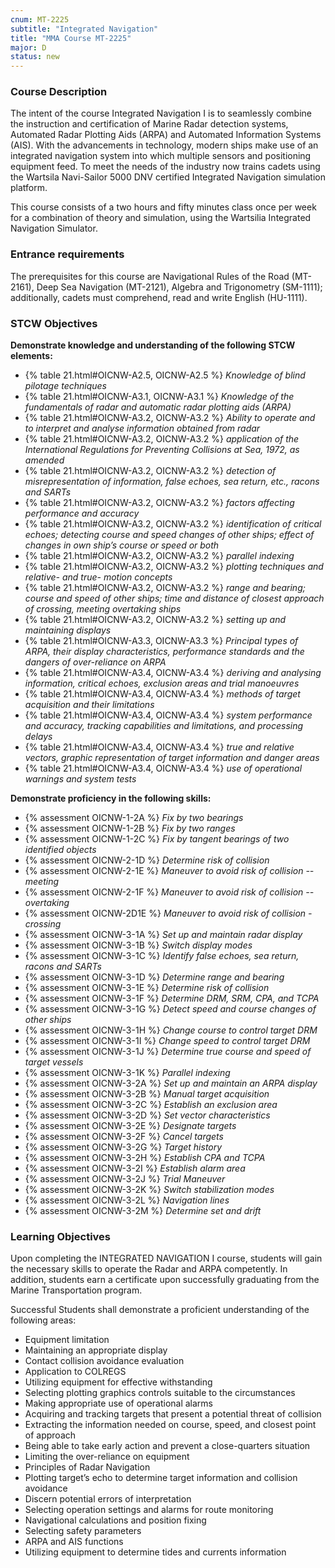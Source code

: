```yaml
---
cnum: MT-2225
subtitle: "Integrated Navigation"
title: "MMA Course MT-2225"
major: D
status: new
---
```


### Course Description

The intent of the course Integrated Navigation I is to seamlessly combine the instruction and certification of Marine Radar detection systems, Automated Radar Plotting Aids (ARPA) and Automated Information Systems (AIS). With the advancements in technology, modern ships make use of an integrated navigation system into which multiple sensors and positioning equipment feed. To meet the needs of the industry now trains cadets using the Wartsila Navi-Sailor 5000 DNV certified Integrated Navigation simulation platform.

This course consists of a two hours and fifty minutes class once per week for a combination of theory and simulation, using the Wartsilia Integrated Navigation Simulator.

### Entrance requirements ###

The prerequisites for this course are Navigational Rules of the Road (MT-2161), Deep Sea Navigation (MT-2121), Algebra and Trigonometry (SM-1111); additionally, cadets must comprehend, read and write English (HU-1111).

### STCW Objectives

**Demonstrate knowledge and understanding of the following STCW elements:**

* {% table 21.html#OICNW-A2.5, OICNW-A2.5 %} *Knowledge of blind pilotage techniques*
* {% table 21.html#OICNW-A3.1, OICNW-A3.1 %} *Knowledge of the fundamentals of radar and automatic radar plotting aids (ARPA)*
* {% table 21.html#OICNW-A3.2, OICNW-A3.2 %} *Ability to operate and to interpret and analyse information obtained from radar*
* {% table 21.html#OICNW-A3.2, OICNW-A3.2 %} *application of the International Regulations for Preventing Collisions at Sea, 1972, as amended*
* {% table 21.html#OICNW-A3.2, OICNW-A3.2 %} *detection of misrepresentation of information, false echoes, sea return, etc., racons and SARTs*
* {% table 21.html#OICNW-A3.2, OICNW-A3.2 %} *factors affecting performance and accuracy*
* {% table 21.html#OICNW-A3.2, OICNW-A3.2 %} *identification of critical echoes; detecting course and speed changes of other ships; effect of changes in own ship’s course or speed or both*
* {% table 21.html#OICNW-A3.2, OICNW-A3.2 %} *parallel indexing*
* {% table 21.html#OICNW-A3.2, OICNW-A3.2 %} *plotting techniques and relative- and true- motion concepts*
* {% table 21.html#OICNW-A3.2, OICNW-A3.2 %} *range and bearing; course and speed of other ships; time and distance of closest approach of crossing, meeting overtaking ships*
* {% table 21.html#OICNW-A3.2, OICNW-A3.2 %} *setting up and maintaining displays*
* {% table 21.html#OICNW-A3.3, OICNW-A3.3 %} *Principal types of ARPA, their display characteristics, performance standards and the dangers of over-reliance on ARPA*
* {% table 21.html#OICNW-A3.4, OICNW-A3.4 %} *deriving and analysing information, critical echoes, exclusion areas and trial manoeuvres*
* {% table 21.html#OICNW-A3.4, OICNW-A3.4 %} *methods of target acquisition and their limitations*
* {% table 21.html#OICNW-A3.4, OICNW-A3.4 %} *system performance and accuracy, tracking capabilities and limitations, and processing delays*
* {% table 21.html#OICNW-A3.4, OICNW-A3.4 %} *true and relative vectors, graphic representation of target information and danger areas*
* {% table 21.html#OICNW-A3.4, OICNW-A3.4 %} *use of operational warnings and system tests*


**Demonstrate proficiency in the following skills:**

* {% assessment OICNW-1-2A %} *Fix by two bearings*
* {% assessment OICNW-1-2B %} *Fix by two ranges*
* {% assessment OICNW-1-2C %} *Fix by tangent bearings of two identified objects*
* {% assessment OICNW-2-1D %} *Determine risk of collision*
* {% assessment OICNW-2-1E %} *Maneuver to avoid risk of collision -- meeting*
* {% assessment OICNW-2-1F %} *Maneuver to avoid risk of collision -- overtaking*
* {% assessment OICNW-2D1E %} *Maneuver to avoid risk of collision - crossing*
* {% assessment OICNW-3-1A %} *Set up and maintain radar display*
* {% assessment OICNW-3-1B %} *Switch display modes*
* {% assessment OICNW-3-1C %} *Identify false echoes, sea return, racons and SARTs*
* {% assessment OICNW-3-1D %} *Determine range and bearing*
* {% assessment OICNW-3-1E %} *Determine risk of collision*
* {% assessment OICNW-3-1F %} *Determine DRM, SRM, CPA, and TCPA*
* {% assessment OICNW-3-1G %} *Detect speed and course changes of other ships*
* {% assessment OICNW-3-1H %} *Change course to control target DRM*
* {% assessment OICNW-3-1I %} *Change speed to control target DRM*
* {% assessment OICNW-3-1J %} *Determine true course and speed of target vessels*
* {% assessment OICNW-3-1K %} *Parallel indexing*
* {% assessment OICNW-3-2A %} *Set up and maintain an ARPA display*
* {% assessment OICNW-3-2B %} *Manual target acquisition*
* {% assessment OICNW-3-2C %} *Establish an exclusion area*
* {% assessment OICNW-3-2D %} *Set vector characteristics*
* {% assessment OICNW-3-2E %} *Designate targets*
* {% assessment OICNW-3-2F %} *Cancel targets*
* {% assessment OICNW-3-2G %} *Target history*
* {% assessment OICNW-3-2H %} *Establish CPA and TCPA*
* {% assessment OICNW-3-2I %} *Establish alarm area*
* {% assessment OICNW-3-2J %} *Trial Maneuver*
* {% assessment OICNW-3-2K %} *Switch stabilization modes*
* {% assessment OICNW-3-2L %} *Navigation lines*
* {% assessment OICNW-3-2M %} *Determine set and drift*



### Learning Objectives ###

Upon completing the INTEGRATED NAVIGATION I course, students will gain the necessary skills to operate the Radar and ARPA competently. In addition, students earn a certificate upon successfully graduating from the Marine Transportation program.

Successful Students shall demonstrate a proficient understanding of the following areas:

*  Equipment limitation
*  Maintaining an appropriate display
*  Contact collision avoidance evaluation
*  Application to COLREGS
*  Utilizing equipment for effective withstanding
*  Selecting plotting graphics controls suitable to the circumstances
*  Making appropriate use of operational alarms
*  Acquiring and tracking targets that present a potential threat of collision
*  Extracting the information needed on course, speed, and closest point of approach
*  Being able to take early action and prevent a close-quarters situation
*  Limiting the over-reliance on equipment
*  Principles of Radar Navigation
*  Plotting target’s echo to determine target information and collision avoidance
*  Discern potential errors of interpretation
*  Selecting operation settings and alarms for route monitoring
*  Navigational calculations and position fixing
*  Selecting safety parameters
*  ARPA and AIS functions
*  Utilizing equipment to determine tides and currents information



